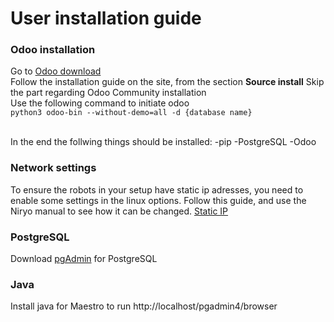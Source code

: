 # User installation guide
### **Odoo installation**
Go to [Odoo download](https://www.odoo.com/documentation/16.0/administration/install/install.html) <br>
Follow the installation guide on the site, from the section **Source install**
Skip the part regarding Odoo Community installation<br>
Use the following command to initiate odoo<br> ```python3 odoo-bin --without-demo=all -d {database name}```

<br>
In the end the follwing things should be installed:
-pip
-PostgreSQL
-Odoo


### **Network settings**
To ensure the robots in your setup have static ip adresses, you need to enable some settings in the linux options.
Follow this guide, and use the Niryo manual to see how it can be changed.
[Static IP]()

### **PostgreSQL**
Download [pgAdmin](https://www.pgadmin.org/download/pgadmin-4-apt/) for PostgreSQL

### **Java**
Install java for Maestro to run
http://localhost/pgadmin4/browser